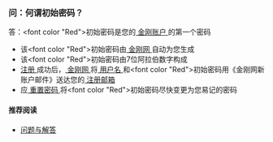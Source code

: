 ### 问：何谓初始密码？
答：<font color "Red">初始密码</font>是您的[ 金刚账户 ](https://a2zitpro.github.io/web/金刚账户)的第一个密码
- 该<font color "Red">初始密码</font>由[ 金刚网 ](https://a2zitpro.github.io/web/金刚中文网)自动为您生成
- 该<font color "Red">初始密码</font>由7位阿拉伯数字构成
- [ 注册 ](https://a2zitpro.github.io/web/l2_reg)成功后，[ 金刚网 ](https://a2zitpro.github.io/web/金刚中文网)将[ 用户名 ](https://a2zitpro.github.io/web/用户名&密码)和<font color "Red">初始密码</font>用《金刚网新账户邮件》送达您的[ 注册邮箱 ](https://a2zitpro.github.io/web/注册邮箱)
- 应[ 重置密码 ](https://a2zitpro.github.io/web/重置密码)将<font color "Red">初始密码</font>尽快变更为您易记的密码

#### 推荐阅读
- [ 问题与解答 ](https://a2zitpro.github.io/web/问题与解答)
